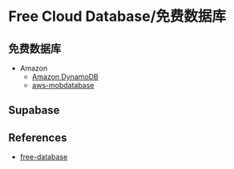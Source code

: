 # Free Cloud Database/免费数据库



## 免费数据库

- Amazon
    - [Amazon DynamoDB](https://aws.amazon.com/dynamodb/)
    - [aws-mobdatabase](https://aws.amazon.com/cn/campaigns/aws-mobdatabase/)


## Supabase

## References

- [free-database](https://gist.github.com/imba-tjd/d73258f0817255dbe77d64d40d985e76)